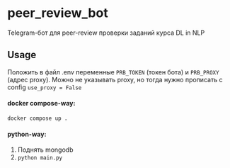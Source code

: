 # peer_review_bot

Telegram-бот для peer-review проверки заданий курса DL in NLP

## Usage

Положить в файл .env переменные `PRB_TOKEN` (токен бота) и `PRB_PROXY` (адрес proxy).
Можно не указывать proxy, но тогда нужно прописать с config `use_proxy = False`

#### docker compose-way:
```docker compose up .```

#### python-way:

1. Поднять mongodb
1. ```python main.py```
